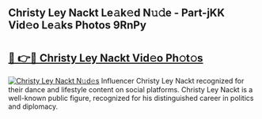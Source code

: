## Christy Ley Nackt Le𝚊k𝚎d N𝚞𝚍e - Part-jKK Vid𝚎o Le𝚊ks Photos 9RnPy

# <h2><a href="http://fb0za8.evod.top/?m=Christy+Ley+Nackt">🔗 👉🔴 Christy Ley Nackt Vid𝚎o Ph𝚘t𝚘s</a></h2>

[![Christy Ley Nackt N𝚞d𝚎s](https://i.imgur.com/8V9OHl7.gif)](http://fb0za8.evod.top/?m=Christy+Ley+Nackt)
Influencer Christy Ley Nackt recognized for their dance and lifestyle content on social platforms. Christy Ley Nackt is a well-known public figure, recognized for his distinguished career in politics and diplomacy. 
